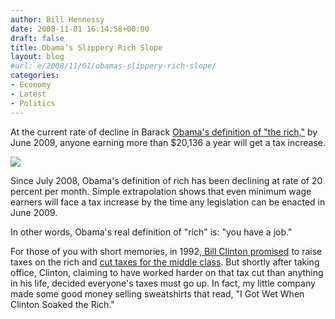 ```yaml
---
author: Bill Hennessy
date: 2008-11-01 16:14:58+00:00
draft: false
title: Obama’s Slippery Rich Slope
layout: blog
#url: e/2008/11/01/obamas-slippery-rich-slope/
categories:
- Economy
- Latest
- Politics
---
```


At the current rate of decline in Barack [Obama's definition of "the rich,"](https://hotair.com/archives/2008/11/01/video-selfishness-101/) by June 2009, anyone earning more than $20,136 a year will get a tax increase.


![](https://hennessysview.com/wp-content/uploads/2008/11/110108-1615-obamasslipp11.png)

	

Since July 2008, Obama's definition of rich has been declining at rate of 20 percent per month.  Simple extrapolation shows that even minimum wage earners will face a tax increase by the time any legislation can be enacted in June 2009.


In other words, Obama's real definition of "rich" is: "you have a job."


For those of you with short memories, in 1992[, Bill Clinton promised](https://joustthefacts.typepad.com/joust_the_facts/2004/10/the_promised_mi.html) to raise taxes on the rich and [cut taxes for the middle class](https://www.iht.com/articles/1993/01/15/cut1.php).  But shortly after taking office, Clinton, claiming to have worked harder on that tax cut than anything in his life, decided everyone's taxes must go up.  In fact, my little company made some good money selling sweatshirts that read, "I Got Wet When Clinton Soaked the Rich."



 
